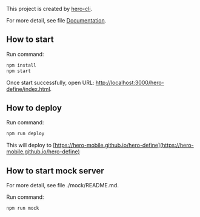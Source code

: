 This project is created by [hero-cli](https://github.com/hero-mobile/hero-cli).

For more detail, see file [Documentation](https://hero-mobile.github.io).

## How to start
Run command:

```sh
npm install
npm start

```

Once start successfully, open URL: [http://localhost:3000/hero-define/index.html](http://localhost:3000/hero-define/index.html).

## How to deploy
Run command:

```sh
npm run deploy

```

This will deploy to [https://hero-mobile.github.io/hero-define](https://hero-mobile.github.io/hero-define)

## How to start mock server
For more detail, see file ./mock/README.md.

Run command:

```sh
npm run mock

```
